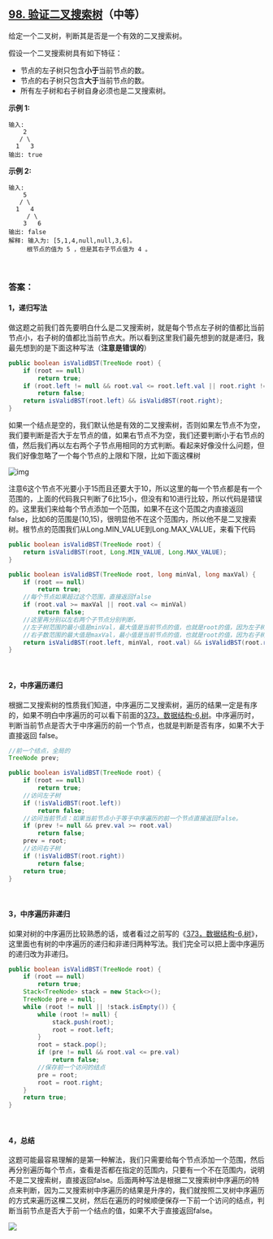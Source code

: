 ## [98. 验证二叉搜索树](https://leetcode-cn.com/problems/validate-binary-search-tree/)（中等）

给定一个二叉树，判断其是否是一个有效的二叉搜索树。

假设一个二叉搜索树具有如下特征：

- 节点的左子树只包含**小于**当前节点的数。
- 节点的右子树只包含**大于**当前节点的数。
- 所有左子树和右子树自身必须也是二叉搜索树。

**示例 1:**

```
输入:
    2
   / \
  1   3
输出: true
```

**示例 2:**

```
输入:
    5
   / \
  1   4
     / \
    3   6
输出: false
解释: 输入为: [5,1,4,null,null,3,6]。
     根节点的值为 5 ，但是其右子节点值为 4 。
```

<br/>

### 答案：

#### 1，递归写法

做这题之前我们首先要明白什么是二叉搜索树，就是每个节点左子树的值都比当前节点小，右子树的值都比当前节点大。所以看到这里我们最先想到的就是递归，我最先想到的是下面这种写法（**注意是错误的**）

```java
public boolean isValidBST(TreeNode root) {
    if (root == null)
        return true;
    if (root.left != null && root.val <= root.left.val || root.right != null && root.val >= root.right.val)
        return false;
    return isValidBST(root.left) && isValidBST(root.right);
}
```

如果一个结点是空的，我们默认他是有效的二叉搜索树，否则如果左节点不为空，我们要判断是否大于左节点的值，如果右节点不为空，我们还要判断小于右节点的值，然后我们再以左右两个子节点用相同的方式判断。看起来好像没什么问题，但我们好像忽略了一个每个节点的上限和下限，比如下面这棵树

![img](https://mmbiz.qpic.cn/mmbiz_png/PGmTibd8KQBGIfIGGwO6PgFB7FYibBRgIFa6LByRMksZibY5xl3rtKBbM4CNK4yYKgbjrZYuaDwwIbtEUe5BxxQ9g/640?wx_fmt=png&tp=webp&wxfrom=5&wx_lazy=1&wx_co=1)

注意6这个节点不光要小于15而且还要大于10，所以这里的每一个节点都是有一个范围的，上面的代码我只判断了6比15小，但没有和10进行比较，所以代码是错误的。这里我们来给每个节点添加一个范围，如果不在这个范围之内直接返回false，比如6的范围是(10,15)，很明显他不在这个范围内，所以他不是二叉搜索树。根节点的范围我们从Long.MIN_VALUE到Long.MAX_VALUE，来看下代码

```java
public boolean isValidBST(TreeNode root) {
    return isValidBST(root, Long.MIN_VALUE, Long.MAX_VALUE);
}

public boolean isValidBST(TreeNode root, long minVal, long maxVal) {
    if (root == null)
        return true;
    //每个节点如果超过这个范围，直接返回false
    if (root.val >= maxVal || root.val <= minVal)
        return false;
    //这里再分别以左右两个子节点分别判断，
    //左子树范围的最小值是minVal，最大值是当前节点的值，也就是root的值，因为左子树的值要比当前节点小
    //右子数范围的最大值是maxVal，最小值是当前节点的值，也就是root的值，因为右子树的值要比当前节点大
    return isValidBST(root.left, minVal, root.val) && isValidBST(root.right, root.val, maxVal);
}
```

<br/>

#### 2，中序遍历递归

根据二叉搜索树的性质我们知道，中序遍历二叉搜索树，遍历的结果一定是有序的，如果不明白中序遍历的可以看下前面的[373，数据结构-6,树](http://mp.weixin.qq.com/s?__biz=MzU0ODMyNDk0Mw==&mid=2247487028&idx=1&sn=e06a0cd5760e62890e60e43a279a472b&chksm=fb419d14cc36140257eb220aaeac182287b10c3cab5c803ebd54013ee3fc120d693067c2e960&scene=21#wechat_redirect)。中序遍历时，判断当前节点是否大于中序遍历的前一个节点，也就是判断是否有序，如果不大于直接返回 false。

```java
//前一个结点，全局的
TreeNode prev;

public boolean isValidBST(TreeNode root) {
    if (root == null)
        return true;
    //访问左子树
    if (!isValidBST(root.left))
        return false;
    //访问当前节点：如果当前节点小于等于中序遍历的前一个节点直接返回false。
    if (prev != null && prev.val >= root.val)
        return false;
    prev = root;
    //访问右子树
    if (!isValidBST(root.right))
        return false;
    return true;
}
```

<br/>

#### 3，中序遍历非递归

如果对树的中序遍历比较熟悉的话，或者看过之前写的《[373，数据结构-6,树](http://mp.weixin.qq.com/s?__biz=MzU0ODMyNDk0Mw==&mid=2247487028&idx=1&sn=e06a0cd5760e62890e60e43a279a472b&chksm=fb419d14cc36140257eb220aaeac182287b10c3cab5c803ebd54013ee3fc120d693067c2e960&scene=21#wechat_redirect)》，这里面也有树的中序遍历的递归和非递归两种写法。我们完全可以把上面中序遍历的递归改为非递归。

```java
public boolean isValidBST(TreeNode root) {
    if (root == null)
        return true;
    Stack<TreeNode> stack = new Stack<>();
    TreeNode pre = null;
    while (root != null || !stack.isEmpty()) {
        while (root != null) {
            stack.push(root);
            root = root.left;
        }
        root = stack.pop();
        if (pre != null && root.val <= pre.val)
            return false;
        //保存前一个访问的结点
        pre = root;
        root = root.right;
    }
    return true;
}
```

<br/>

#### 4，总结

这题可能最容易理解的是第一种解法，我们只需要给每个节点添加一个范围，然后再分别遍历每个节点，查看是否都在指定的范围内，只要有一个不在范围内，说明不是二叉搜索树，直接返回false。后面两种写法是根据二叉搜索树中序遍历的特点来判断，因为二叉搜索树中序遍历的结果是升序的，我们就按照二叉树中序遍历的方式来遍历这棵二叉树，然后在遍历的时候顺便保存一下前一个访问的结点，判断当前节点是否大于前一个结点的值，如果不大于直接返回false。





![](https://img-blog.csdnimg.cn/20200807155236311.png)

#### 
